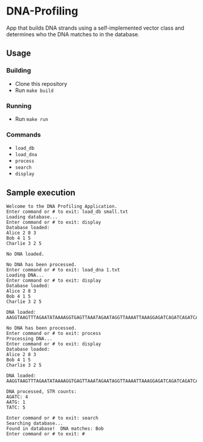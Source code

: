 # DNA-Profiling
App that builds DNA strands using a self-implemented vector class and determines who the DNA matches to in the database.

## Usage

### Building
- Clone this repository
- Run `make build`

### Running
- Run `make run`

### Commands
- `load_db`
- `load_dna`
- `process`
- `search`
- `display`

## Sample execution

```
Welcome to the DNA Profiling Application.
Enter command or # to exit: load_db small.txt
Loading database...
Enter command or # to exit: display
Database loaded: 
Alice 2 8 3
Bob 4 1 5
Charlie 3 2 5

No DNA loaded.

No DNA has been processed.
Enter command or # to exit: load_dna 1.txt
Loading DNA...
Enter command or # to exit: display
Database loaded: 
Alice 2 8 3
Bob 4 1 5
Charlie 3 2 5

DNA loaded: 
AAGGTAAGTTTAGAATATAAAAGGTGAGTTAAATAGAATAGGTTAAAATTAAAGGAGATCAGATCAGATCAGATCTATCTATCTATCTATCTATCAGAAAAGAGTAAATAGTTAAAGAGTAAGATATTGAATTAATGGAAAATATTGTTGGGGAAAGGAGGGATAGAAGG

No DNA has been processed.
Enter command or # to exit: process
Processing DNA...
Enter command or # to exit: display
Database loaded: 
Alice 2 8 3
Bob 4 1 5
Charlie 3 2 5

DNA loaded: 
AAGGTAAGTTTAGAATATAAAAGGTGAGTTAAATAGAATAGGTTAAAATTAAAGGAGATCAGATCAGATCAGATCTATCTATCTATCTATCTATCAGAAAAGAGTAAATAGTTAAAGAGTAAGATATTGAATTAATGGAAAATATTGTTGGGGAAAGGAGGGATAGAAGG

DNA processed, STR counts: 
AGATC: 4
AATG: 1
TATC: 5

Enter command or # to exit: search
Searching database...
Found in database!  DNA matches: Bob
Enter command or # to exit: #
```
